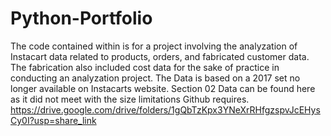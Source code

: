 # Python-Portfolio
The code contained within is for a project involving the analyzation of Instacart data related to products, orders, and fabricated customer data. The fabrication also included cost data for the sake of practice in conducting an analyzation project. The Data is based on a 2017 set no longer available on Instacarts website. 
Section 02 Data can be found here as it did not meet with the size limitations Github requires. https://drive.google.com/drive/folders/1gQbTzKpx3YNeXrRHfgzspvJcEHysCy0I?usp=share_link
